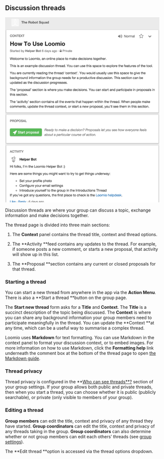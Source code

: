 ## Discussion threads

<img class="screenshot" alt="Discussion thread" src="thread page.png" />

Discussion threads are where your group can discuss a topic, exchange information and make decisions together.

The thread page is divided into three main sections: 

1. The **Context** panel contains the thread title, context and thread options. 

2. The **Activity **feed contains any updates to the thread. For example, if someone posts a new comment, or starts a new proposal, that activity will show up in this list.

3. The **Proposal **section contains any current or closed proposals for that thread.

### Starting a thread

You can start a new thread from anywhere in the app via the **Action Menu**. There is also a **Start a thread **button on the group page. 

The **Start new thread** form asks for a **Title** and **Context**. The **Title** is a succinct description of the topic being discussed. The **Context** is where you can share any background information your group members need to participate meaningfully in the thread. You can update the **Context **at any time, which can be a useful way to summarise a complex thread.

Loomio uses **Markdown** for text formatting. You can use Markdown in the context panel to format your discussion context, or to embed images. For more information on how to use Markdown, click the **Formatting help** link underneath the comment box at the bottom of the thread page to open [the Markdown guide](https://loomio.org/markdown). 

### Thread privacy

Thread privacy is configured in the **[Who can see threads**?](#heading=h.ih1sgyxwy4zq) section of your group settings. If your group allows both public and private threads, then when you start a thread, you can choose whether it is public (publicly searchable), or private (only visible to members of your group).

### Editing a thread

**Group members** can edit the title, context and privacy of any thread they have started. **Group coordinators** can edit the title, context and privacy of any threads taking in the group. **Group coordinators** can also determine whether or not group members can edit each others’ threads (see [group settings](https://www.loomio.org/help#group-settings)).

The **Edit thread **option is accessed via the thread options dropdown.
